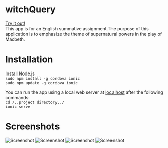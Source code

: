 # witchQuery

[Try it out!](https://play.google.com/store/apps/details?id=ca.shehryar.witchQuery)  
This app is for an English summative assignment.The purpose of this application is to emphasize the theme of supernatural powers in the play of Macbeth.

# Installation
[Install Node.js](https://nodejs.org/en/)   
`sudo npm install -g cordova ionic`   
`sudo npm update -g cordova ionic`  

You can run the app using a local web server at [localhost](localhost:8080) after the following commands:  
`cd /..project directory../`    
`ionic serve`   

# Screenshots

![Screenshot](https://lh3.googleusercontent.com/IoZvWclMS7CbfxMHC7cRcmrjJ7TAgimp3qFnxt7-yMwHfujgVTelWu4lJA0X0TU_sQ=h900-rw)
![Screenshot](https://lh3.googleusercontent.com/XbDq9yQFa9pi6AmQmJ2BVbJXtAkFyydaQEGEqFhXHJ-kvuqZfDd1ueU52ZOF5Q_mmRNZ=h900-rw)
![Screenshot](https://lh3.googleusercontent.com/jWcmxnkYTjfkJhLKTlcTrsGvZgqDHFA-O7iXTfgl-c5F_Tod7VPSD57PxNKtNdQFm76u=h900-rw)
![Screenshot](https://lh3.googleusercontent.com/WIfiB6xO99773b6V8JWdyW_AL7otl3aHM9T4RXdLXnJtH36ZASEINBZzWAPwpBnu9Ps=h900-rw)
